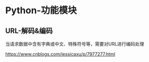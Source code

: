 # Python-功能模块

## URL-解码&编码

当请求数据中含有字典或中文、特殊符号等，需要对URL进行编码处理

https://www.cnblogs.com/jessicaxu/p/7977277.html

```python2


```

 

